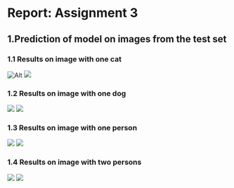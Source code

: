 # Report: Assignment 3
## 1.Prediction of model on images from the test set
### 1.1 Results on image with one cat

![Alt](./before_nms/00217.jpg "1img")
![](./after_nms/00217.jpg)

### 1.2 Results on image with one dog  

![](./before_nms/00401.jpg)
![](./after_nms/00401.jpg)

### 1.3 Results on image with one person

![](./before_nms/00003.jpg)
![](./after_nms/00003.jpg)

### 1.4 Results on image with two persons

![](./before_nms/00110.jpg)
![](./after_nms/00110.jpg)
